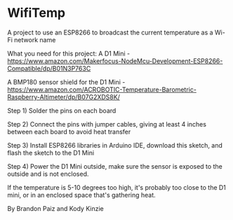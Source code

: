 # WifiTemp
A project to use an ESP8266 to broadcast the current temperature as a Wi-Fi network name

What you need for this project:
A D1 Mini - https://www.amazon.com/Makerfocus-NodeMcu-Development-ESP8266-Compatible/dp/B01N3P763C


A BMP180 sensor shield for the D1 Mini - https://www.amazon.com/ACROBOTIC-Temperature-Barometric-Raspberry-Altimeter/dp/B07G2XDS8K/



Step 1)
Solder the pins on each board

Step 2)
Connect the pins with jumper cables, giving at least 4 inches between each board to avoid heat transfer

Step 3) 
Install ESP8266 libraries in Arduino IDE, download this sketch, and flash the sketch to the D1 Mini

Step 4)
Power the D1 Mini outside, make sure the sensor is exposed to the outside and is not enclosed.

If the temperature is 5-10 degrees too high, it's probably too close to the D1 mini, or in an enclosed space that's gathering heat.

By Brandon Paiz and Kody Kinzie

